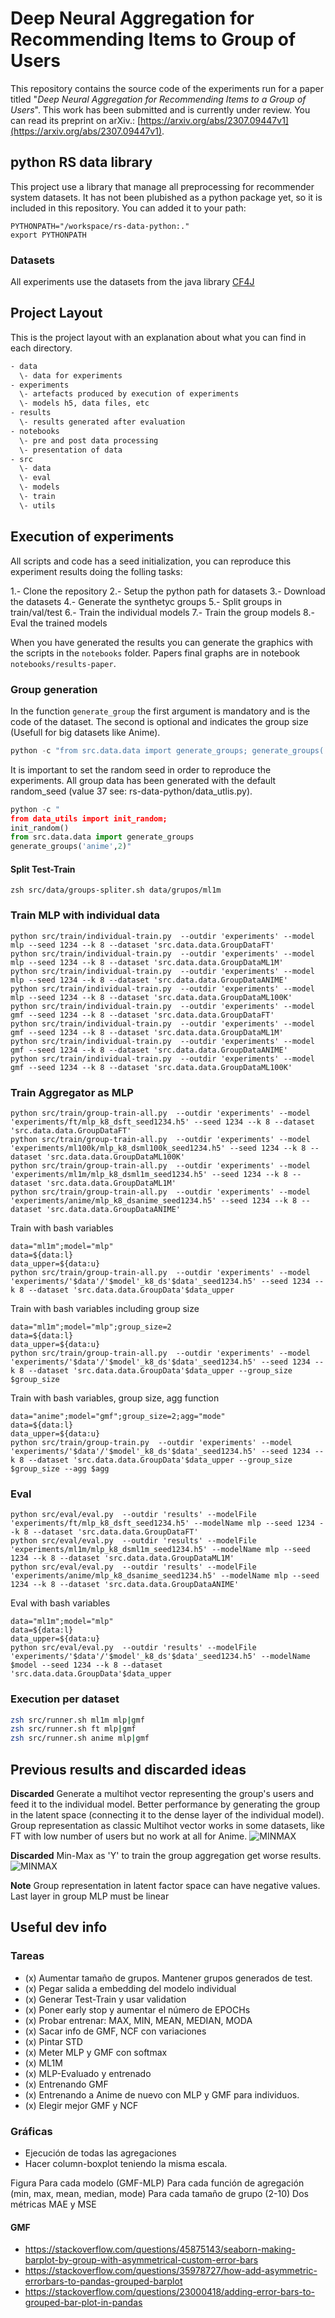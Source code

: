 # Deep Neural Aggregation for Recommending Items to Group of Users 

This repository contains the source code of the experiments run for a paper titled "*Deep Neural Aggregation for Recommending Items to a Group of Users*". This work has been submitted and is currently under review. You can read its preprint on arXiv.: [https://arxiv.org/abs/2307.09447v1](https://arxiv.org/abs/2307.09447v1).

## python RS data library

This project use a library that manage all preprocessing for recommender system datasets. It has not been plubished as a python package yet, so it is included in this repository. You can added it to your path:

```
PYTHONPATH="/workspace/rs-data-python:."
export PYTHONPATH
```

### Datasets

All experiments use the datasets from the java library [CF4J](https://cf4j.etsisi.upm.es/)

## Project Layout

This is the project layout with an explanation about what you can find in each directory.

```txt
- data
  \- data for experiments
- experiments
  \- artefacts produced by execution of experiments
  \- models h5, data files, etc
- results
  \- results generated after evaluation
- notebooks
  \- pre and post data processing
  \- presentation of data
- src
  \- data 
  \- eval
  \- models
  \- train
  \- utils
```

## Execution of experiments

All scripts and code has a seed initialization, you can reproduce this experiment results doing the folling tasks:

1.- Clone the repository
2.- Setup the python path for datasets
3.- Download the datasets
4.- Generate the synthetyc groups
5.- Split groups in train/val/test
6.- Train the individual models
7.- Train the group models
8.- Eval the trained models

When you have generated the results you can generate the graphics with the scripts in the ```notebooks``` folder. Papers final graphs are in notebook ```notebooks/results-paper```.

### Group generation

In the function ```generate_group``` the first argument is mandatory and is the code of the dataset. The second is optional and indicates the group size (Usefull for big datasets like Anime).

```python
python -c "from src.data.data import generate_groups; generate_groups('ml100k')"
```

It is important to set the random seed in order to reproduce the experiments. All group data has been generated with the default random_seed (value 37 see: rs-data-python/data_utlis.py).

```python
python -c "
from data_utils import init_random;
init_random()
from src.data.data import generate_groups
generate_groups('anime',2)"
```

#### Split Test-Train

```
zsh src/data/groups-spliter.sh data/grupos/ml1m
```

### Train MLP with individual data

```
python src/train/individual-train.py  --outdir 'experiments' --model mlp --seed 1234 --k 8 --dataset 'src.data.data.GroupDataFT'
python src/train/individual-train.py  --outdir 'experiments' --model mlp --seed 1234 --k 8 --dataset 'src.data.data.GroupDataML1M'
python src/train/individual-train.py  --outdir 'experiments' --model mlp --seed 1234 --k 8 --dataset 'src.data.data.GroupDataANIME'
python src/train/individual-train.py  --outdir 'experiments' --model mlp --seed 1234 --k 8 --dataset 'src.data.data.GroupDataML100K'
python src/train/individual-train.py  --outdir 'experiments' --model gmf --seed 1234 --k 8 --dataset 'src.data.data.GroupDataFT'
python src/train/individual-train.py  --outdir 'experiments' --model gmf --seed 1234 --k 8 --dataset 'src.data.data.GroupDataML1M'
python src/train/individual-train.py  --outdir 'experiments' --model gmf --seed 1234 --k 8 --dataset 'src.data.data.GroupDataANIME'
python src/train/individual-train.py  --outdir 'experiments' --model gmf --seed 1234 --k 8 --dataset 'src.data.data.GroupDataML100K'
```

### Train Aggregator as MLP

```
python src/train/group-train-all.py  --outdir 'experiments' --model 'experiments/ft/mlp_k8_dsft_seed1234.h5' --seed 1234 --k 8 --dataset 'src.data.data.GroupDataFT'
python src/train/group-train-all.py  --outdir 'experiments' --model 'experiments/ml100k/mlp_k8_dsml100k_seed1234.h5' --seed 1234 --k 8 --dataset 'src.data.data.GroupDataML100K'
python src/train/group-train-all.py  --outdir 'experiments' --model 'experiments/ml1m/mlp_k8_dsml1m_seed1234.h5' --seed 1234 --k 8 --dataset 'src.data.data.GroupDataML1M'
python src/train/group-train-all.py  --outdir 'experiments' --model 'experiments/anime/mlp_k8_dsanime_seed1234.h5' --seed 1234 --k 8 --dataset 'src.data.data.GroupDataANIME'
```

Train with bash variables
```
data="ml1m";model="mlp"
data=${data:l}
data_upper=${data:u}
python src/train/group-train-all.py  --outdir 'experiments' --model 'experiments/'$data'/'$model'_k8_ds'$data'_seed1234.h5' --seed 1234 --k 8 --dataset 'src.data.data.GroupData'$data_upper
```

Train with bash variables including group size
```
data="ml1m";model="mlp";group_size=2
data=${data:l}
data_upper=${data:u}
python src/train/group-train-all.py  --outdir 'experiments' --model 'experiments/'$data'/'$model'_k8_ds'$data'_seed1234.h5' --seed 1234 --k 8 --dataset 'src.data.data.GroupData'$data_upper --group_size $group_size
```

Train with bash variables, group size, agg function
```
data="anime";model="gmf";group_size=2;agg="mode"
data=${data:l}
data_upper=${data:u}
python src/train/group-train.py  --outdir 'experiments' --model 'experiments/'$data'/'$model'_k8_ds'$data'_seed1234.h5' --seed 1234 --k 8 --dataset 'src.data.data.GroupData'$data_upper --group_size $group_size --agg $agg
```


### Eval

```
python src/eval/eval.py  --outdir 'results' --modelFile 'experiments/ft/mlp_k8_dsft_seed1234.h5' --modelName mlp --seed 1234 --k 8 --dataset 'src.data.data.GroupDataFT'
python src/eval/eval.py  --outdir 'results' --modelFile 'experiments/ml1m/mlp_k8_dsml1m_seed1234.h5' --modelName mlp --seed 1234 --k 8 --dataset 'src.data.data.GroupDataML1M'
python src/eval/eval.py  --outdir 'results' --modelFile 'experiments/anime/mlp_k8_dsanime_seed1234.h5' --modelName mlp --seed 1234 --k 8 --dataset 'src.data.data.GroupDataANIME'
```

Eval with bash variables
```
data="ml1m";model="mlp"
data=${data:l}
data_upper=${data:u}
python src/eval/eval.py  --outdir 'results' --modelFile 'experiments/'$data'/'$model'_k8_ds'$data'_seed1234.h5' --modelName $model --seed 1234 --k 8 --dataset 'src.data.data.GroupData'$data_upper
```

### Execution per dataset

```zsh
zsh src/runner.sh ml1m mlp|gmf
zsh src/runner.sh ft mlp|gmf
zsh src/runner.sh anime mlp|gmf
```


## Previous results and discarded ideas

**Discarded** Generate a multihot vector representing the group's users and feed it to the individual model. Better performance by generating the group in the latent space (connecting it to the dense layer of the individual model). Group representation as classic Multihot vector works in some datasets, like FT with low number of users but no work at all for Anime. ![MINMAX](discarded/agg-as-dense.png)

**Discarded** Min-Max as 'Y' to train the group aggregation get worse results. ![MINMAX](discarded/min-max.png)

**Note** Group representation in latent factor space can have negative values. Last layer in group MLP must be linear


## Useful dev info

### Tareas

- (x) Aumentar tamaño de grupos. Mantener grupos generados de test.
- (x) Pegar salida a embedding del modelo individual
- (x) Generar Test-Train y usar validation
- (x) Poner early stop y aumentar el número de EPOCHs
- (x) Probar entrenar: MAX, MIN, MEAN, MEDIAN, MODA
- (x) Sacar info de GMF, NCF con variaciones
- (x) Pintar STD
- (x) Meter MLP y GMF con softmax
- (x) ML1M
- (x) MLP-Evaluado y entrenado
- (x) Entrenando GMF
- (x) Entrenando a Anime de nuevo con MLP y GMF para individuos.
- (x) Elegir mejor GMF y NCF

### Gráficas

- Ejecución de todas las agregaciones
- Hacer column-boxplot teniendo la misma escala.

Figura
Para cada modelo (GMF-MLP)
Para cada función de agregación (min, max, mean, median, mode)
Para cada tamaño de grupo (2-10)
Dos métricas MAE y MSE

#### GMF

- https://stackoverflow.com/questions/45875143/seaborn-making-barplot-by-group-with-asymmetrical-custom-error-bars
- https://stackoverflow.com/questions/35978727/how-add-asymmetric-errorbars-to-pandas-grouped-barplot
- https://stackoverflow.com/questions/23000418/adding-error-bars-to-grouped-bar-plot-in-pandas
